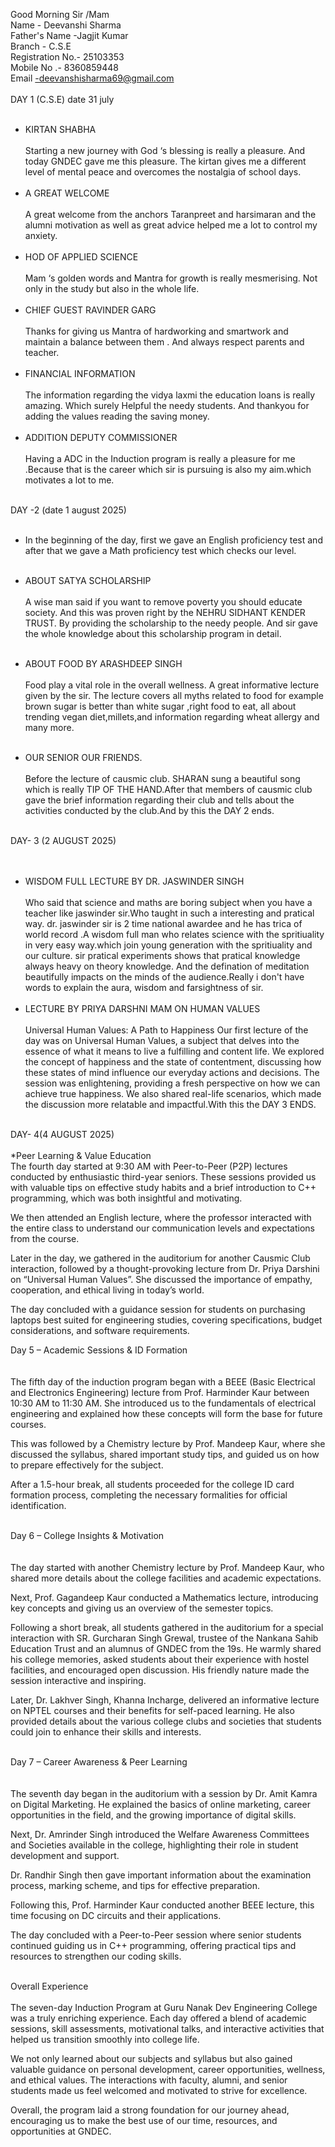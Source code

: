 Good Morning Sir /Mam <br>
Name - Deevanshi Sharma <br>
Father's Name -Jagjit Kumar<br> 
Branch - C.S.E <br>
Registration No.- 25103353 <br>
Mobile No .- 8360859448 <br>
Email -deevanshisharma69@gmail.com <br> <br> 
DAY 1 (C.S.E) date 31 july<br> <br> 
* KIRTAN SHABHA <br> <br>
Starting a new journey with God ‘s blessing is really a pleasure. And today GNDEC gave me this pleasure. The kirtan gives me a different level of mental peace and overcomes the nostalgia of school days. <br><br>
* A GREAT WELCOME <br> <br>
A great welcome from the anchors Taranpreet and harsimaran and the alumni motivation as well as great advice helped me a lot to control my anxiety.<br> <br>
* HOD OF APPLIED SCIENCE <br> <br>
Mam ‘s golden words and Mantra for growth is really mesmerising. Not only in the study but also in the whole life. <br> <br>
* CHIEF GUEST RAVINDER GARG <br> <br>
Thanks for giving us Mantra of hardworking and smartwork and maintain a balance between them . And always respect parents and teacher. <br> <br>
* FINANCIAL INFORMATION <br> <br>
The information regarding the vidya laxmi the education loans is really amazing. Which surely Helpful the needy students. And thankyou for adding the values reading the saving money.<br> <br>
* ADDITION DEPUTY COMMISSIONER <br><br>
Having a ADC in the Induction program is really a pleasure for me .Because that is the career which sir is pursuing is also my aim.which motivates a lot to me. <br> <br>

DAY -2 (date 1 august 2025)<br><br>
* In the beginning of the day, first we gave an English proficiency test and after that we gave a Math proficiency test which checks our level.<br> <br>
* ABOUT SATYA SCHOLARSHIP <br> <br>
A wise man said if you want to remove poverty you should educate society. And this was proven right by the NEHRU SIDHANT KENDER TRUST. By providing the scholarship to the needy people. And sir gave the whole knowledge about this scholarship program in detail. <br> <br>

* ABOUT FOOD BY ARASHDEEP SINGH <br> <br>
Food play a vital role in the overall wellness. A great informative lecture given by the sir. The lecture covers all myths related to food for example brown sugar is better than white sugar  ,right food to eat, all about trending vegan diet,millets,and information regarding wheat allergy and many more.<br> <br>
* OUR SENIOR OUR FRIENDS. <br> <br>
Before the lecture of causmic club. SHARAN sung a beautiful song which is really TIP OF THE HAND.After that members of causmic club gave the brief information regarding their club and tells about the activities conducted by the club.And by this the DAY 2 ends.<br> <br>

DAY- 3 (2 AUGUST 2025) <br> <br> <br>
* WISDOM FULL LECTURE BY DR. JASWINDER SINGH <br> <br>
Who said that science and maths are boring subject when you have a teacher like jaswinder sir.Who taught in such a interesting and pratical way. dr. jaswinder sir is 2 time national awardee and he has trica of world record .A wisdom full man who relates science with the spritiuality in very easy way.which join young generation with the spritiuality and our culture. sir pratical experiments shows that pratical knowledge always heavy on theory knowledge. And the defination of meditation beautifully impacts on the minds of the audience.Really i don't have words to explain the aura, wisdom and farsightness of sir.<br><br>
* LECTURE BY PRIYA DARSHNI MAM ON HUMAN VALUES <br><br>
Universal Human Values: A Path to Happiness
Our first lecture of the day was on Universal Human Values, a subject that delves into the essence of what it means to live a fulfilling and content life. We explored the concept of happiness and the state of contentment, discussing how these states of mind influence our everyday actions and decisions. The session was enlightening, providing a fresh perspective on how we can achieve true happiness. We also shared real-life scenarios, which made the discussion more relatable and impactful.With this the DAY 3 ENDS.<br> <br> 

DAY- 4(4 AUGUST 2025)<br><br>
*Peer Learning & Value Education<br>
The fourth day started at 9:30 AM with Peer-to-Peer (P2P) lectures conducted by enthusiastic third-year seniors. These sessions provided us with valuable tips on effective study habits and a brief introduction to C++ programming, which was both insightful and motivating.

We then attended an English lecture, where the professor interacted with the entire class to understand our communication levels and expectations from the course.

Later in the day, we gathered in the auditorium for another Causmic Club interaction, followed by a thought-provoking lecture from Dr. Priya Darshini on “Universal Human Values”. She discussed the importance of empathy, cooperation, and ethical living in today’s world.

The day concluded with a guidance session for students on purchasing laptops best suited for engineering studies, covering specifications, budget considerations, and software requirements.<br>

Day 5 – Academic Sessions & ID Formation <br><br><br>
The fifth day of the induction program began with a BEEE (Basic Electrical and Electronics Engineering) lecture from Prof. Harminder Kaur between 10:30 AM to 11:30 AM. She introduced us to the fundamentals of electrical engineering and explained how these concepts will form the base for future courses.

This was followed by a Chemistry lecture by Prof. Mandeep Kaur, where she discussed the syllabus, shared important study tips, and guided us on how to prepare effectively for the subject.

After a 1.5-hour break, all students proceeded for the college ID card formation process, completing the necessary formalities for official identification.<br><br>

Day 6 – College Insights & Motivation<br><br><br>
The day started with another Chemistry lecture by Prof. Mandeep Kaur, who shared more details about the college facilities and academic expectations.

Next, Prof. Gagandeep Kaur conducted a Mathematics lecture, introducing key concepts and giving us an overview of the semester topics.

Following a short break, all students gathered in the auditorium for a special interaction with SR. Gurcharan Singh Grewal, trustee of the Nankana Sahib Education Trust and an alumnus of GNDEC from the 19s. He warmly shared his college memories, asked students about their experience with hostel facilities, and encouraged open discussion. His friendly nature made the session interactive and inspiring.

Later, Dr. Lakhver Singh, Khanna Incharge, delivered an informative lecture on NPTEL courses and their benefits for self-paced learning. He also provided details about the various college clubs and societies that students could join to enhance their skills and interests.<br><br>

Day 7 – Career Awareness & Peer Learning<br><br><br>
The seventh day began in the auditorium with a session by Dr. Amit Kamra on Digital Marketing. He explained the basics of online marketing, career opportunities in the field, and the growing importance of digital skills.

Next, Dr. Amrinder Singh introduced the Welfare Awareness Committees and Societies available in the college, highlighting their role in student development and support.

Dr. Randhir Singh then gave important information about the examination process, marking scheme, and tips for effective preparation.

Following this, Prof. Harminder Kaur conducted another BEEE lecture, this time focusing on DC circuits and their applications.

The day concluded with a Peer-to-Peer session where senior students continued guiding us in C++ programming, offering practical tips and resources to strengthen our coding skills.<br><br>

Overall Experience<br><br>
The seven-day Induction Program at Guru Nanak Dev Engineering College was a truly enriching experience. Each day offered a blend of academic sessions, skill assessments, motivational talks, and interactive activities that helped us transition smoothly into college life.

We not only learned about our subjects and syllabus but also gained valuable guidance on personal development, career opportunities, wellness, and ethical values. The interactions with faculty, alumni, and senior students made us feel welcomed and motivated to strive for excellence.

Overall, the program laid a strong foundation for our journey ahead, encouraging us to make the best use of our time, resources, and opportunities at GNDEC.<br>































